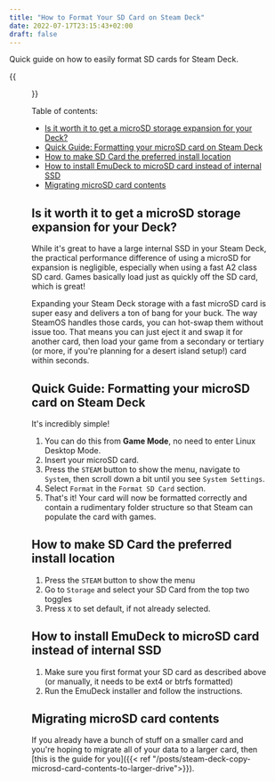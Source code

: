 ```yaml
---
title: "How to Format Your SD Card on Steam Deck"
date: 2022-07-17T23:15:43+02:00
draft: false
---
```


Quick guide on how to easily format SD cards for Steam Deck.

{{<figure
    src="sd_cards.jpg"
    alt="a bunch of microSD cards waiting to get used by your Steam Deck"
    >}}

Table of contents:

- [Is it worth it to get a microSD storage expansion for your Deck?](#is-it-worth-it-to-get-a-microsd-storage-expansion-for-your-deck)
- [Quick Guide: Formatting your microSD card on Steam Deck](#quick-guide-formatting-your-microsd-card-on-steam-deck)
- [How to make SD Card the preferred install location](#how-to-make-sd-card-the-preferred-install-location)
- [How to install EmuDeck to microSD card instead of internal SSD](#how-to-install-emudeck-to-microsd-card-instead-of-internal-ssd)
- [Migrating microSD card contents](#migrating-microsd-card-contents)

## Is it worth it to get a microSD storage expansion for your Deck?

While it's great to have a large internal SSD in your Steam Deck, the practical performance difference of using a microSD for expansion is negligible, especially when using a fast A2 class SD card. Games basically load just as quickly off the SD card, which is great!

Expanding your Steam Deck storage with a fast microSD card is super easy and delivers a ton of bang for your buck. The way SteamOS handles those cards, you can hot-swap them without issue too. That means you can just eject it and swap it for another card, then load your game from a secondary or tertiary (or more, if you're planning for a desert island setup!) card within seconds.

## Quick Guide: Formatting your microSD card on Steam Deck

It's incredibly simple!

1. You can do this from **Game Mode**, no need to enter Linux Desktop Mode.
2. Insert your microSD card.
3. Press the `STEAM` button to show the menu, navigate to `System`, then scroll down a bit until you see `System Settings`.
4. Select `Format` in the `Format SD Card` section.
5. That's it! Your card will now be formatted correctly and contain a rudimentary folder structure so that Steam can populate the card with games.

## How to make SD Card the preferred install location

1. Press the `STEAM` button to show the menu
2. Go to `Storage` and select your SD Card from the top two toggles
3. Press `X` to set default, if not already selected.

## How to install EmuDeck to microSD card instead of internal SSD

1. Make sure you first format your SD card as described above (or manually, it needs to be ext4 or btrfs formatted)
2. Run the EmuDeck installer and follow the instructions.

## Migrating microSD card contents

If you already have a bunch of stuff on a smaller card and you're hoping to migrate all of your data to a larger card, then [this is the guide for you]({{< ref "/posts/steam-deck-copy-microsd-card-contents-to-larger-drive">}}).